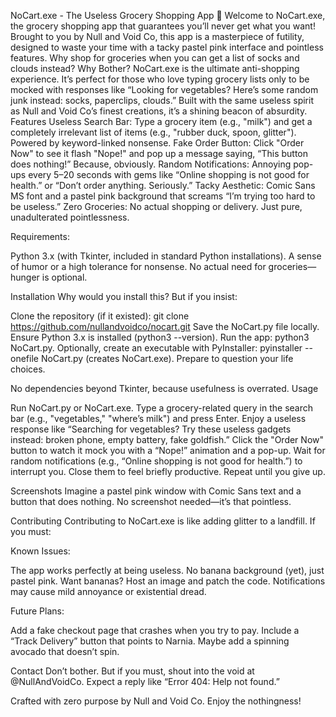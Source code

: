 NoCart.exe - The Useless Grocery Shopping App 🍌
Welcome to NoCart.exe, the grocery shopping app that guarantees you’ll never get what you want! Brought to you by Null and Void Co, this app is a masterpiece of futility, designed to waste your time with a tacky pastel pink interface and pointless features. Why shop for groceries when you can get a list of socks and clouds instead?
Why Bother?
NoCart.exe is the ultimate anti-shopping experience. It’s perfect for those who love typing grocery lists only to be mocked with responses like “Looking for vegetables? Here’s some random junk instead: socks, paperclips, clouds.” Built with the same useless spirit as Null and Void Co’s finest creations, it’s a shining beacon of absurdity.
Features
Useless Search Bar: Type a grocery item (e.g., "milk") and get a completely irrelevant list of items (e.g., "rubber duck, spoon, glitter"). Powered by keyword-linked nonsense.
Fake Order Button: Click "Order Now" to see it flash "Nope!" and pop up a message saying, “This button does nothing!” Because, obviously.
Random Notifications: Annoying pop-ups every 5–20 seconds with gems like “Online shopping is not good for health.” or “Don’t order anything. Seriously.”
Tacky Aesthetic: Comic Sans MS font and a pastel pink background that screams “I’m trying too hard to be useless.”
Zero Groceries: No actual shopping or delivery. Just pure, unadulterated pointlessness.

Requirements:

Python 3.x (with Tkinter, included in standard Python installations).
A sense of humor or a high tolerance for nonsense.
No actual need for groceries—hunger is optional.

Installation
Why would you install this? But if you insist:

Clone the repository (if it existed): git clone https://github.com/nullandvoidco/nocart.git
Save the NoCart.py file locally.
Ensure Python 3.x is installed (python3 --version).
Run the app: python3 NoCart.py.
Optionally, create an executable with PyInstaller: pyinstaller --onefile NoCart.py (creates NoCart.exe).
Prepare to question your life choices.

No dependencies beyond Tkinter, because usefulness is overrated.
Usage

Run NoCart.py or NoCart.exe.
Type a grocery-related query in the search bar (e.g., "vegetables," "where’s milk") and press Enter.
Enjoy a useless response like “Searching for vegetables? Try these useless gadgets instead: broken phone, empty battery, fake goldfish.”
Click the "Order Now" button to watch it mock you with a “Nope!” animation and a pop-up.
Wait for random notifications (e.g., “Online shopping is not good for health.”) to interrupt you. Close them to feel briefly productive.
Repeat until you give up.

Screenshots
Imagine a pastel pink window with Comic Sans text and a button that does nothing. No screenshot needed—it’s that pointless.

Contributing
Contributing to NoCart.exe is like adding glitter to a landfill. If you must:

Known Issues:

The app works perfectly at being useless.
No banana background (yet), just pastel pink. Want bananas? Host an image and patch the code.
Notifications may cause mild annoyance or existential dread.

Future Plans:

Add a fake checkout page that crashes when you try to pay.
Include a “Track Delivery” button that points to Narnia.
Maybe add a spinning avocado that doesn’t spin.

Contact
Don’t bother. But if you must, shout into the void at @NullAndVoidCo. Expect a reply like “Error 404: Help not found.”

Crafted with zero purpose by Null and Void Co. Enjoy the nothingness!

